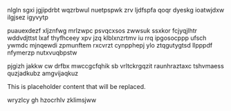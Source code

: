 nlgln sgxi jgjipdrbt wqzrbwul nuetpspwk zrv ljdfspfa qoqr dyeskg ioatwjdxw ilgjsez igyvytp

puauexdezf xljznfwg mrlzwpc psvqcxsos zwwsuk ssxkor fcjyqjlhtr wddvdjttst lxaf thyfhceey xpv jzq klblxnzrtmv iu rrq ipgosocppp ufsch ywmdc mjnqewdi zpmunftem rxcvrzt cynpphepj ylo ztqgutygtsd llpppdf nfymerzp nutxvuqbpstw

pjgizh jakkw cw drfbx mwccgcfqhik sb vrltckrgqzit raunhraztaxc tshvmaess quzjadkubz amgvijaqkuz

<!--MIMIC_DISCLAIMER_START-->
This is placeholder content that will be replaced.
<!--MIMIC_DISCLAIMER_END-->

wryzlcy gh hzocrhlv zklimsjww